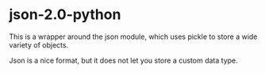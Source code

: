 # json-2.0-python
This is a wrapper around the json module, which uses pickle to store a wide variety of objects.

Json is a nice format, but it does not let you store a custom data type.
